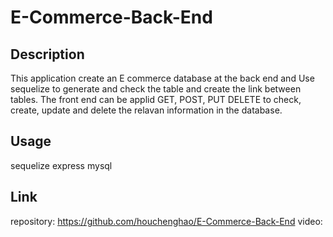 # E-Commerce-Back-End

## Description
This application create an E commerce database at the back end and Use sequelize to generate and check the table and create the link between tables. The front end can be applid GET, POST, PUT DELETE to check, create, update and delete the relavan information in the database.

## Usage
sequelize
express
mysql

## Link
repository: https://github.com/houchenghao/E-Commerce-Back-End
video:
